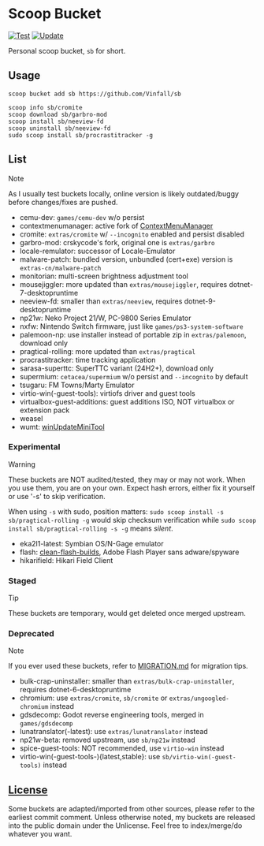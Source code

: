 # Scoop Bucket

[![Test](https://github.com/Vinfall/sb/actions/workflows/test.yml/badge.svg)](https://github.com/Vinfall/sb/actions/workflows/test.yml) [![Update](https://github.com/Vinfall/sb/actions/workflows/update.yml/badge.svg)](https://github.com/Vinfall/sb/actions/workflows/update.yml)

Personal scoop bucket, `sb` for short.

## Usage

```pwsh
scoop bucket add sb https://github.com/Vinfall/sb

scoop info sb/cromite
scoop download sb/garbro-mod
scoop install sb/neeview-fd
scoop uninstall sb/neeview-fd
sudo scoop install sb/procrastitracker -g
```

## List

> [!NOTE]
> As I usually test buckets locally, online version is likely outdated/buggy before changes/fixes are pushed.

- cemu-dev: `games/cemu-dev` w/o persist
- contextmenumanager: active fork of [ContextMenuManager][ContextMenuManager]
- cromite: `extras/cromite` w/ `--incognito` enabled and persist disabled
- garbro-mod: crskycode's fork, original one is `extras/garbro`
- locale-remulator: successor of Locale-Emulator
- malware-patch: bundled version, unbundled (cert+exe) version is `extras-cn/malware-patch`
- monitorian: multi-screen brightness adjustment tool
- mousejiggler: more updated than `extras/mousejiggler`, requires dotnet-7-desktopruntime
- neeview-fd: smaller than `extras/neeview`, requires dotnet-9-desktopruntime
- np21w: Neko Project 21/W, PC-9800 Series Emulator
- nxfw: Nintendo Switch firmware, just like `games/ps3-system-software`
- palemoon-np: use installer instead of portable zip in `extras/palemoon`, download only
- pragtical-rolling: more updated than `extras/pragtical`
- procrastitracker: time tracking application
- sarasa-superttc: SuperTTC variant (24H2+), download only
- supermium: `cetacea/supermium` w/o persist and `--incognito` by default
- tsugaru: FM Towns/Marty Emulator
- virtio-win(-guest-tools): virtiofs driver and guest tools
- virtualbox-guest-additions: guest additions ISO, NOT virtualbox or extension pack
- weasel
- wumt: [winUpdateMiniTool][winUpdateMiniTool]

### Experimental

> [!WARNING]
> These buckets are NOT audited/tested, they may or may not work.
> When you use them, you are on your own.
> Expect hash errors, either fix it yourself or use '-s' to skip verification.
>
> When using `-s` with sudo, position matters:
> `sudo scoop install -s sb/pragtical-rolling -g` would skip checksum verification
> while `sudo scoop install sb/pragtical-rolling -s -g` means *silent*.

- eka2l1-latest: Symbian OS/N-Gage emulator
- flash: [clean-flash-builds][clean-flash-builds], Adobe Flash Player sans adware/spyware
- hikarifield: Hikari Field Client

### Staged

> [!TIP]
> These buckets are temporary, would get deleted once merged upstream.

### Deprecated

> [!NOTE]
> If you ever used these buckets, refer to [MIGRATION.md](MIGRATION.md) for migration tips.

- bulk-crap-uninstaller: smaller than `extras/bulk-crap-uninstaller`, requires dotnet-6-desktopruntime
- chromium: use `extras/cromite`, `sb/cromite` or `extras/ungoogled-chromium` instead
- gdsdecomp: Godot reverse engineering tools, merged in `games/gdsdecomp`
- lunatranslator(-latest): use `extras/lunatranslator` instead
- np21w-beta: removed upstream, use `sb/np21w` instead
- spice-guest-tools: NOT recommended, use `virtio-win` instead
- virtio-win(-guest-tools-){latest,stable}: use `sb/virtio-win(-guest-tools)` instead

## [License](LICENSE)

Some buckets are adapted/imported from other sources, please refer to the earliest commit comment.
Unless otherwise noted, my buckets are released into the public domain under the Unlicense.
Feel free to index/merge/do whatever you want.

[ContextMenuManager]: https://github.com/BluePointLilac/ContextMenuManager
[clean-flash-builds]: https://github.com/darktohka/clean-flash-builds
[winUpdateMiniTool]: https://github.com/sergiye/winUpdateMiniTool
